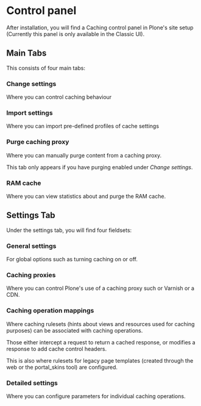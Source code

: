 # Control panel

After installation, you will find a Caching control panel in Plone's site setup (Currently this panel is only available in the Classic UI).

## Main Tabs

This consists of four main tabs:

### Change settings

Where you can control caching behaviour

### Import settings

Where you can import pre-defined profiles of cache settings

### Purge caching proxy

Where you can manually purge content from a caching proxy.

This tab only appears if you have purging enabled under *Change settings*.

### RAM cache

Where you can view statistics about and purge the RAM cache.

## Settings Tab

Under the settings tab, you will find four fieldsets:

### General settings

For global options such as turning caching on or off.

### Caching proxies

Where you can control Plone's use of a caching proxy such or Varnish or a CDN.

### Caching operation mappings

Where caching rulesets (hints about views and resources used for caching purposes) can be associated with caching operations.

Those either intercept a request to return a cached response, or modifies a response to add cache control headers.

This is also where rulesets for legacy page templates (created through the web or the  portal_skins tool) are configured.

### Detailed settings

Where you can configure parameters for individual caching operations.
